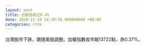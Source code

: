 ```yaml
---
layout: post
title: 台股低收近0.4%
date: 2020-11-19 14:39:38.000000000 +08:00
categories: rthk
---
```


台灣股市下跌，跟隨美股調整。加權指數收市報13722點，跌0.37%。

